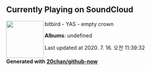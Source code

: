 ## Currently Playing on SoundCloud

[<img align="left" width="100" src="https://i1.sndcdn.com/artworks-000513854538-1napga-t120x120.jpg">](https://soundcloud.com/bitbird/yas-empty-crown)

bitbird - YAS - empty crown

**Albums**: undefined

Last updated at 2020. 7. 16. 오전 11:39:32

#### Generated with [20chan/github-now](https://github.com/20chan/github-now)


<!--
**20chan/20chan** is a ✨ _special_ ✨ repository because its `README.md` (this file) appears on your GitHub profile.

Here are some ideas to get you started:

- 🔭 I’m currently working on ...
- 🌱 I’m currently learning ...
- 👯 I’m looking to collaborate on ...
- 🤔 I’m looking for help with ...
- 💬 Ask me about ...
- 📫 How to reach me: ...
- 😄 Pronouns: ...
- ⚡ Fun fact: ...
-->
